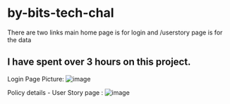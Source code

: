 # by-bits-tech-chal

There are two links main home page is for login and /userstory page is for the data

## I have spent over 3 hours on this project.

Login Page Picture:
![image](https://user-images.githubusercontent.com/7321301/135691126-35e546c3-4175-4d82-83a2-83582fb06cf1.png)

Policy details - User Story page :
![image](https://user-images.githubusercontent.com/7321301/135691085-3b61ed0d-38b2-4064-96f2-8448222a8005.png)


